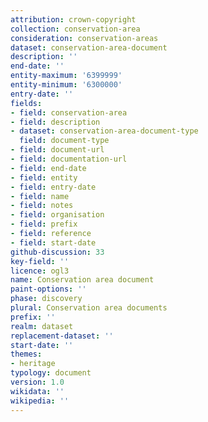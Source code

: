 ```yaml
---
attribution: crown-copyright
collection: conservation-area
consideration: conservation-areas
dataset: conservation-area-document
description: ''
end-date: ''
entity-maximum: '6399999'
entity-minimum: '6300000'
entry-date: ''
fields:
- field: conservation-area
- field: description
- dataset: conservation-area-document-type
  field: document-type
- field: document-url
- field: documentation-url
- field: end-date
- field: entity
- field: entry-date
- field: name
- field: notes
- field: organisation
- field: prefix
- field: reference
- field: start-date
github-discussion: 33
key-field: ''
licence: ogl3
name: Conservation area document
paint-options: ''
phase: discovery
plural: Conservation area documents
prefix: ''
realm: dataset
replacement-dataset: ''
start-date: ''
themes:
- heritage
typology: document
version: 1.0
wikidata: ''
wikipedia: ''
---
```

